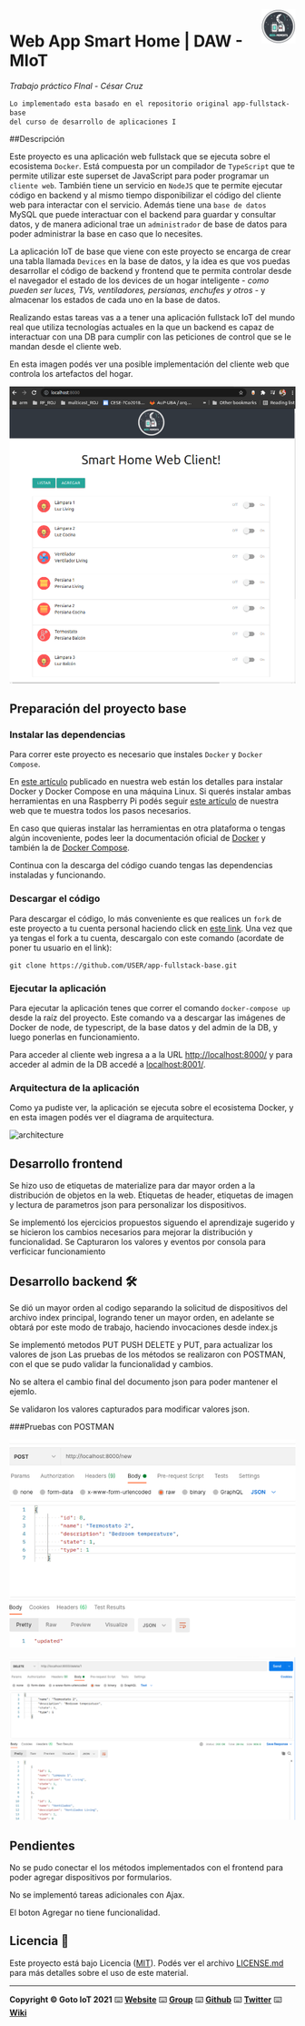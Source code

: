 <a href="https://www.gotoiot.com/">
    <img src="doc/gmlogo.png" alt="logo" title="Goto IoT" align="right" width="60" height="60" />
</a>

Web App Smart Home | DAW - MIoT
=======================

*Trabajo práctico FInal - César Cruz*
```
Lo implementado esta basado en el repositorio original app-fullstack-base 
del curso de desarrollo de aplicaciones I
```
##Descripción

Este proyecto es una aplicación web fullstack que se ejecuta sobre el ecosistema `Docker`. Está compuesta por un compilador de `TypeScript` que te permite utilizar este superset de JavaScript para poder programar un `cliente web`. También tiene un servicio en `NodeJS` que te permite ejecutar código en backend y al mismo tiempo disponibilizar el código del cliente web para interactar con el servicio. Además tiene una `base de datos` MySQL que puede interactuar con el backend para guardar y consultar datos, y de manera adicional trae un `administrador` de base de datos para poder administrar la base en caso que lo necesites.

La aplicación IoT de base que viene con este proyecto se encarga de crear una tabla llamada `Devices` en la base de datos, y la idea es que vos puedas desarrollar el código de backend y frontend que te permita controlar desde el navegador el estado de los devices de un hogar inteligente - *como pueden ser luces, TVs, ventiladores, persianas, enchufes y otros* - y almacenar los estados de cada uno en la base de datos. 

Realizando estas tareas vas a a tener una aplicación fullstack IoT del mundo real que utiliza tecnologías actuales en la que un backend es capaz de interactuar con una DB para cumplir con las peticiones de control que se le mandan desde el cliente web.

En esta imagen podés ver una posible implementación del cliente web que controla los artefactos del hogar.

![architecture](doc/webapp-example-1.png)
## Preparación del proyecto base
### Instalar las dependencias

Para correr este proyecto es necesario que instales `Docker` y `Docker Compose`.

En [este artículo](https://www.gotoiot.com/pages/articles/docker_installation_linux/) publicado en nuestra web están los detalles para instalar Docker y Docker Compose en una máquina Linux. Si querés instalar ambas herramientas en una Raspberry Pi podés seguir [este artículo](https://www.gotoiot.com/pages/articles/rpi_docker_installation) de nuestra web que te muestra todos los pasos necesarios.

En caso que quieras instalar las herramientas en otra plataforma o tengas algún incoveniente, podes leer la documentación oficial de [Docker](https://docs.docker.com/get-docker/) y también la de [Docker Compose](https://docs.docker.com/compose/install/).

Continua con la descarga del código cuando tengas las dependencias instaladas y funcionando.

### Descargar el código

Para descargar el código, lo más conveniente es que realices un `fork` de este proyecto a tu cuenta personal haciendo click en [este link](https://github.com/gotoiot/app-fullstack-base/fork). Una vez que ya tengas el fork a tu cuenta, descargalo con este comando (acordate de poner tu usuario en el link):

```
git clone https://github.com/USER/app-fullstack-base.git
```

### Ejecutar la aplicación

Para ejecutar la aplicación tenes que correr el comando `docker-compose up` desde la raíz del proyecto. Este comando va a descargar las imágenes de Docker de node, de typescript, de la base datos y del admin de la DB, y luego ponerlas en funcionamiento.

Para acceder al cliente web ingresa a a la URL [http://localhost:8000/](http://localhost:8000/) y para acceder al admin de la DB accedé a [localhost:8001/](http://localhost:8001/).
 

### Arquitectura de la aplicación

Como ya pudiste ver, la aplicación se ejecuta sobre el ecosistema Docker, y en esta imagen podés ver el diagrama de arquitectura.

![architecture](doc/architecture.png)


## Desarrollo frontend
Se hizo uso de etiquetas de materialize para dar mayor orden a la distribución de objetos en la web. Etiquetas de header, etiquetas de imagen y lectura de parametros json para personalizar los dispositivos.

Se implementó los ejercicios propuestos siguendo el aprendizaje sugerido y se hicieron los cambios necesarios para mejorar la distribución y funcionalidad.
Se Capturaron los valores y eventos por consola para verficicar funcionamiento
## Desarrollo backend 🛠️

 
Se dió un mayor orden al codigo separando la solicitud de dispositivos del archivo index principal, logrando tener un mayor orden, en adelante se obtará por este modo de trabajo, haciendo invocaciones desde index.js

Se implementó metodos PUT PUSH DELETE y PUT, para actualizar los valores de json
Las pruebas de los métodos se realizaron con POSTMAN, con el que se pudo validar la funcionalidad y cambios.

No se altera el cambio final del documento json para poder mantener el ejemlo.

Se validaron los valores capturados para modificar valores json.

###Pruebas con POSTMAN

![architecture](doc/doc1.png)

![architecture](doc/doc2.png)

## Pendientes
No se pudo conectar el los métodos implementados con el frontend para poder agregar dispositivos por formularios.

No se implementó tareas adicionales con Ajax.

El boton Agregar no tiene funcionalidad.
## Licencia 📄

Este proyecto está bajo Licencia ([MIT](https://choosealicense.com/licenses/mit/)). Podés ver el archivo [LICENSE.md](LICENSE.md) para más detalles sobre el uso de este material.

---

**Copyright © Goto IoT 2021** ⌨️ [**Website**](https://www.gotoiot.com) ⌨️ [**Group**](https://groups.google.com/g/gotoiot) ⌨️ [**Github**](https://www.github.com/gotoiot) ⌨️ [**Twitter**](https://www.twitter.com/gotoiot) ⌨️ [**Wiki**](https://github.com/gotoiot/doc/wiki)

